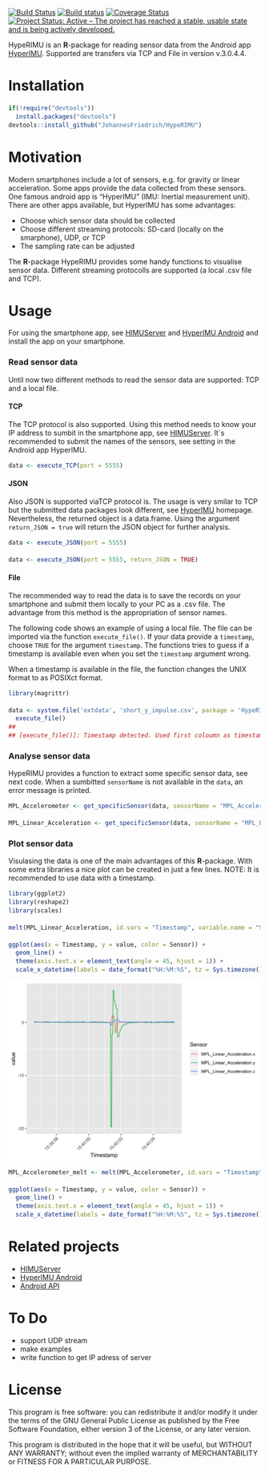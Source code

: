 
<!-- README.md is generated from README.Rmd. Please edit that file -->

[![Build
Status](https://travis-ci.org/JohannesFriedrich/HypeRIMU.svg?branch=master)](https://travis-ci.org/JohannesFriedrich/HypeRIMU)
[![Build
status](https://ci.appveyor.com/api/projects/status/lm7jn3t558yxveve?svg=true)](https://ci.appveyor.com/project/JohannesFriedrich/hyperimu)
[![Coverage
Status](https://codecov.io/gh/JohannesFriedrich/HypeRIMU/branch/master/graph/badge.svg)](https://codecov.io/gh/JohannesFriedrich/HypeRIMU)
[![Project Status: Active – The project has reached a stable, usable
state and is being actively
developed.](http://www.repostatus.org/badges/latest/active.svg)](http://www.repostatus.org/#active)

HypeRIMU is an **R**-package for reading sensor data from the Android
app
[HyperIMU](https://play.google.com/store/apps/details?id=com.ianovir.hyper_imu).
Supported are transfers via TCP and File in version v.3.0.4.4.

# Installation

``` r
if(!require("devtools"))
  install.packages("devtools")
devtools::install_github("JohannesFriedrich/HypeRIMU")
```

# Motivation

Modern smartphones include a lot of sensors, e.g. for gravity or linear
acceleration. Some apps provide the data collected from these sensors.
One famous android app is “HyperIMU” (IMU: Inertial measurement unit).
There are other apps available, but HyperIMU has some advantages:

  - Choose which sensor data should be collected
  - Choose different streaming protocols: SD-card (locally on the
    smarphone), UDP, or TCP
  - The sampling rate can be adjusted

The **R**-package HypeRIMU provides some handy functions to visualise
sensor data. Different streaming protocolls are supported (a local .csv
file and TCP).

# Usage

For using the smartphone app, see
[HIMUServer](https://github.com/ianovir/HIMUServer/) and [HyperIMU
Android](https://play.google.com/store/apps/details?id=com.ianovir.hyper_imu&hl=de)
and install the app on your smartphone.

### Read sensor data

Until now two different methods to read the sensor data are supported:
TCP and a local file.

#### TCP

The TCP protocol is also supported. Using this method needs to know your
IP address to sumbit in the smartphone app, see
[HIMUServer](https://github.com/ianovir/HIMUServer/). It´s recommended
to submit the names of the sensors, see setting in the Android app
HyperIMU.

``` r
data <- execute_TCP(port = 5555)
```

#### JSON

Also JSON is supported viaTCP protocol is. The usage is very smilar to
TCP but the submitted data packages look different, see
[HyperIMU](ttps://ianovir.com/works/mobile/hyperimu/) homepage.
Nevertheless, the returned object is a data.frame. Using the argument
`return_JSON = true` will return the JSON object for further analysis.

``` r
data <- execute_JSON(port = 5555)

data <- execute_JSON(port = 5555, return_JSON = TRUE)
```

#### File

The recommended way to read the data is to save the records on your
smartphone and submit them locally to your PC as a .csv file. The
advantage from this method is the appropriation of sensor names.

The following code shows an example of using a local file. The file can
be imported via the function `execute_file()`. If your data provide a
`timestamp`, choose `TRUE` for the argument `timestamp`. The functions
tries to guess if a timestamp is available even when you set the
`timestamp` argument wrong.

When a timestamp is available in the file, the function changes the UNIX
format to as POSIXct format.

``` r
library(magrittr)

data <- system.file('extdata', 'short_y_impulse.csv', package = 'HypeRIMU') %>% 
  execute_file()
## 
## [execute_file()]: Timestamp detected. Used first coloumn as timestamp.
```

### Analyse sensor data

HypeRIMU provides a function to extract some specific sensor data, see
next code. When a sumbitted `sensorName` is not available in the `data`,
an error message is
printed.

``` r
MPL_Accelerometer <- get_specificSensor(data, sensorName = "MPL_Accelerometer")

MPL_Linear_Acceleration <- get_specificSensor(data, sensorName = "MPL_Linear_Acceleration")
```

### Plot sensor data

Visulasing the data is one of the main advantages of this **R**-package.
With some extra libraries a nice plot can be created in just a few
lines. NOTE: It is recommended to use data with a timestamp.

``` r
library(ggplot2)
library(reshape2)
library(scales)

melt(MPL_Linear_Acceleration, id.vars = "Timestamp", variable.name = "Sensor") %>% 

ggplot(aes(x = Timestamp, y = value, color = Sensor)) + 
  geom_line() +
  theme(axis.text.x = element_text(angle = 45, hjust = 1)) + 
  scale_x_datetime(labels = date_format("%H:%M:%S", tz = Sys.timezone()))
```

<img src="README_figs/README-plot_sensor_data_1-1.png" width="672" style="display: block; margin: auto;" />

``` r
MPL_Accelerometer_melt <- melt(MPL_Accelerometer, id.vars = "Timestamp", variable.name = "Sensor") %>% 

ggplot(aes(x = Timestamp, y = value, color = Sensor)) + 
  geom_line() +
  theme(axis.text.x = element_text(angle = 45, hjust = 1)) + 
  scale_x_datetime(labels = date_format("%H:%M:%S", tz = Sys.timezone()))  
```

# Related projects

  - [HIMUServer](https://github.com/ianovir/HIMUServer/)
  - [HyperIMU
    Android](https://play.google.com/store/apps/details?id=com.ianovir.hyper_imu)
  - [Android
    API](https://developer.android.com/guide/topics/sensors/index.html)

# To Do

  - support UDP stream
  - make examples
  - write function to get IP adress of server

# License

This program is free software: you can redistribute it and/or modify it
under the terms of the GNU General Public License as published by the
Free Software Foundation, either version 3 of the License, or any later
version.

This program is distributed in the hope that it will be useful, but
WITHOUT ANY WARRANTY; without even the implied warranty of
MERCHANTABILITY or FITNESS FOR A PARTICULAR PURPOSE.
